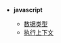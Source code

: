 * **javascript**

  * [数据类型](/javaScript/docs/1、数据类型.md)
  * [执行上下文](/javaScript/docs/2、JavaScript执行上下文.md)
